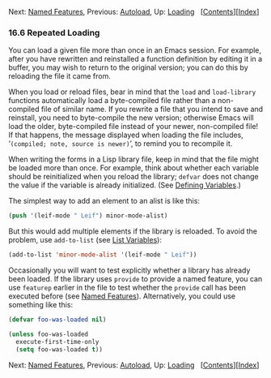 

Next: [Named Features](Named-Features.html), Previous: [Autoload](Autoload.html), Up: [Loading](Loading.html)   \[[Contents](index.html#SEC_Contents "Table of contents")]\[[Index](Index.html "Index")]

### 16.6 Repeated Loading

You can load a given file more than once in an Emacs session. For example, after you have rewritten and reinstalled a function definition by editing it in a buffer, you may wish to return to the original version; you can do this by reloading the file it came from.

When you load or reload files, bear in mind that the `load` and `load-library` functions automatically load a byte-compiled file rather than a non-compiled file of similar name. If you rewrite a file that you intend to save and reinstall, you need to byte-compile the new version; otherwise Emacs will load the older, byte-compiled file instead of your newer, non-compiled file! If that happens, the message displayed when loading the file includes, ‘`(compiled; note, source is newer)`’, to remind you to recompile it.

When writing the forms in a Lisp library file, keep in mind that the file might be loaded more than once. For example, think about whether each variable should be reinitialized when you reload the library; `defvar` does not change the value if the variable is already initialized. (See [Defining Variables](Defining-Variables.html).)

The simplest way to add an element to an alist is like this:

```lisp
(push '(leif-mode " Leif") minor-mode-alist)
```

But this would add multiple elements if the library is reloaded. To avoid the problem, use `add-to-list` (see [List Variables](List-Variables.html)):

```lisp
(add-to-list 'minor-mode-alist '(leif-mode " Leif"))
```

Occasionally you will want to test explicitly whether a library has already been loaded. If the library uses `provide` to provide a named feature, you can use `featurep` earlier in the file to test whether the `provide` call has been executed before (see [Named Features](Named-Features.html)). Alternatively, you could use something like this:

```lisp
(defvar foo-was-loaded nil)

(unless foo-was-loaded
  execute-first-time-only
  (setq foo-was-loaded t))
```

Next: [Named Features](Named-Features.html), Previous: [Autoload](Autoload.html), Up: [Loading](Loading.html)   \[[Contents](index.html#SEC_Contents "Table of contents")]\[[Index](Index.html "Index")]
